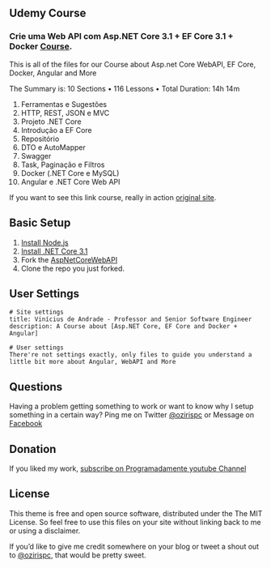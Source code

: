 ## Udemy Course

### Crie uma Web API com Asp.NET Core 3.1 + EF Core 3.1 + Docker [Course](https://www.udemy.com/course/criando-web-api-com-aspnet-core-31-ef-core-31/).

This is all of the files for our Course about Asp.net Core WebAPI, EF Core, Docker, Angular and More

The Summary is: 10 Sections • 116 Lessons • Total Duration: 14h 14m

01. Ferramentas e Sugestões
02. HTTP, REST, JSON e MVC
03. Projeto .NET Core
04. Introdução a EF Core
05. Repositório
06. DTO e AutoMapper
07. Swagger
08. Task, Paginação e Filtros
09. Docker (.NET Core e MySQL)
10. Angular e .NET Core Web API 

If you want to see this link course, really in action [original site](https://www.programadamente.com).

## Basic Setup

1. [Install Node.js](https://nodejs.org/)
1. [Install .NET Core 3.1](https://dotnet.microsoft.com/download/)
2. Fork the [AspNetCoreWebAPI](https://github.com/vsandrade/AspNetCoreWebAPI/fork)
3. Clone the repo you just forked.

## User Settings

```
# Site settings
title: Vinícius de Andrade - Professor and Senior Software Engineer
description: A Course about [Asp.NET Core, EF Core and Docker + Angular]

# User settings
There're not settings exactly, only files to guide you understand a little bit more about Angular, WebAPI and More
```

## Questions

Having a problem getting something to work or want to know why I setup something in a certain way? Ping me on Twitter [@ozirispc](https://twitter.com/ozirispc) or Message on [Facebook](http://facebook.com/ozirispc)


## Donation

If you liked my work, [subscribe on Programadamente youtube Channel](https://www.youtube.com/user/ozirispc?sub_confirmation=1)

## License

This theme is free and open source software, distributed under the The MIT License. So feel free to use this files on your site without linking back to me or using a disclaimer.

If you’d like to give me credit somewhere on your blog or tweet a shout out to [@ozirispc](https://twitter.com/ozirispc), that would be pretty sweet.